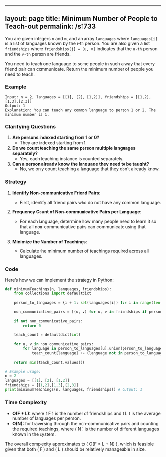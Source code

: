
---
layout: page
title:  Minimum Number of People to Teach-out
permalink: /s1733
---

You are given integers `n` and `m`, and an array `languages` where `languages[i]` is a list of languages known by the i-th person. You are also given a list `friendships` where `friendships[j] = [u, v]` indicates that the `u-th` person and the `v-th` person are friends.

You need to teach one language to some people in such a way that every friend pair can communicate. Return the minimum number of people you need to teach.

### Example
```plaintext
Input: n = 2, languages = [[1], [2], [1,2]], friendships = [[1,2],[1,3],[2,3]]
Output: 1
Explanation: You can teach any common language to person 1 or 2. The minimum number is 1.
```

### Clarifying Questions

1. **Are persons indexed starting from 1 or 0?**
   - They are indexed starting from 1.
2. **Do we count teaching the same person multiple languages separately?**
   - Yes, each teaching instance is counted separately.
3. **Can a person already know the language they need to be taught?**
   - No, we only count teaching a language that they don’t already know.

### Strategy

1. **Identify Non-communicative Friend Pairs**:
   - First, identify all friend pairs who do not have any common language.

2. **Frequency Count of Non-communicative Pairs per Language**:
   - For each language, determine how many people need to learn it so that all non-communicative pairs can communicate using that language.

3. **Minimize the Number of Teachings**:
   - Calculate the minimum number of teachings required across all languages.

### Code

Here’s how we can implement the strategy in Python:

```python
def minimumTeachings(n, languages, friendships):
    from collections import defaultdict
    
    person_to_languages = {i + 1: set(languages[i]) for i in range(len(languages))}
    
    non_communicative_pairs = [(u, v) for u, v in friendships if person_to_languages[u].isdisjoint(person_to_languages[v])]
    
    if not non_communicative_pairs:
        return 0
    
    teach_count = defaultdict(int)
    
    for u, v in non_communicative_pairs:
        for language in person_to_languages[u].union(person_to_languages[v]):
            teach_count[language] += (language not in person_to_languages[u]) + (language not in person_to_languages[v])
    
    return min(teach_count.values())

# Example usage:
n = 2
languages = [[1], [2], [1,2]]
friendships = [[1,2],[1,3],[2,3]]
print(minimumTeachings(n, languages, friendships)) # Output: 1
```

### Time Complexity
- **O(F \* L):** where \( F \) is the number of friendships and \( L \) is the average number of languages per person.
- **O(N):** for traversing through the non-communicative pairs and counting the required teachings, where \( N \) is the number of different languages known in the system.

The overall complexity approximates to \( O(F \* L + N) \), which is feasible given that both \( F \) and \( L \) should be relatively manageable in size.